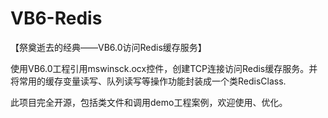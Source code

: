 # VB6-Redis
【祭奠逝去的经典——VB6.0访问Redis缓存服务】

使用VB6.0工程引用mswinsck.ocx控件，创建TCP连接访问Redis缓存服务。并将常用的缓存变量读写、队列读写等操作功能封装成一个类RedisClass.

此项目完全开源，包括类文件和调用demo工程案例，欢迎使用、优化。
